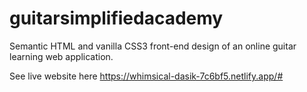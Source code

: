 # guitarsimplifiedacademy
Semantic HTML and vanilla CSS3 front-end design of an online guitar learning web application.

See live website here https://whimsical-dasik-7c6bf5.netlify.app/#
